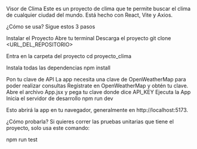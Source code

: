 Visor de Clima Este es un proyecto de clima que te permite buscar el clima de cualquier ciudad del mundo. Está hecho con React, Vite y Axios.

¿Cómo se usa? Sigue estos 3 pasos

Instalar el Proyecto Abre tu terminal
Descarga el proyecto
git clone <URL_DEL_REPOSITORIO>

Entra en la carpeta del proyecto
cd proyecto_clima

Instala todas las dependencias
npm install

Pon tu clave de API La app necesita una clave de OpenWeatherMap para poder realizar consultas
Regístrate en OpenWeatherMap y obtén tu clave.
Abre el archivo App.jsx y pega tu clave donde dice API_KEY
Ejecuta la App
Inicia el servidor de desarrollo
npm run dev

Esto abrirá la app en tu navegador, generalmente en http://localhost:5173.

¿Cómo probarla? Si quieres correr las pruebas unitarias que tiene el proyecto, solo usa este comando:

npm run test
